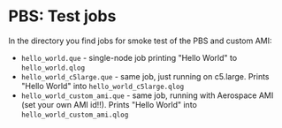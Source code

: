# PBS: Test jobs

In the directory you find jobs for smoke test of the PBS and custom AMI:

- `hello_world.que` - single-node job printing "Hello World" to `hello_world.qlog`
- `hello_world_c5large.que` - same job, just running on c5.large. Prints "Hello World" into `hello_world_c5large.qlog`
- `hello_world_custom_ami.que` - same job, running with Aerospace AMI (set your own AMI id!!). Prints "Hello World" into `hello_world_custom_ami.qlog`